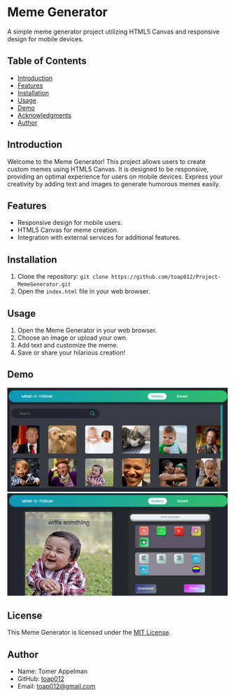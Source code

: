 # Meme Generator

A simple meme generator project utilizing HTML5 Canvas and responsive design for mobile devices.

## Table of Contents

- [Introduction](#introduction)
- [Features](#features)
- [Installation](#installation)
- [Usage](#usage)
- [Demo](#demo)
- [Acknowledgments](#acknowledgments)
- [Author](#author)

## Introduction

Welcome to the Meme Generator! This project allows users to create custom memes using HTML5 Canvas. It is designed to be responsive, providing an optimal experience for users on mobile devices. Express your creativity by adding text and images to generate humorous memes easily.

## Features

- Responsive design for mobile users.
- HTML5 Canvas for meme creation.
- Integration with external services for additional features.

## Installation

1. Clone the repository: `git clone https://github.com/toap012/Project-MemeGenerator.git`
2. Open the `index.html` file in your web browser.

## Usage

1. Open the Meme Generator in your web browser.
2. Choose an image or upload your own.
3. Add text and customize the meme.
4. Save or share your hilarious creation!

## Demo

![MemeGenerator Demo](demo1.png)
![MemeGenerator Demo](demo2.png)

## License

This Meme Generator is licensed under the [MIT License](LICENSE).

## Author

- Name: Tomer Appelman
- GitHub: [toap012](https://github.com/toap012)
- Email: toap012@gmail.com
